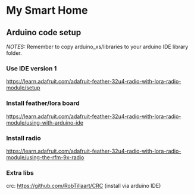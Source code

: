 # My Smart Home

## Arduino code setup
_NOTES:_ Remember to copy arduino_xs/libraries to your arduino IDE library folder.

### Use IDE version 1
https://learn.adafruit.com/adafruit-feather-32u4-radio-with-lora-radio-module/setup

### Install feather/lora board
https://learn.adafruit.com/adafruit-feather-32u4-radio-with-lora-radio-module/using-with-arduino-ide

### Install radio
https://learn.adafruit.com/adafruit-feather-32u4-radio-with-lora-radio-module/using-the-rfm-9x-radio

### Extra libs
crc: https://github.com/RobTillaart/CRC (install via arduino IDE)

